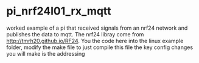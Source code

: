 # pi_nrf24l01_rx_mqtt
worked example of a pi that received  signals from an nrf24 network and publishes the data to mqtt.
The nrf24 libray come from http://tmrh20.github.io/RF24.
You the code here into the linux example folder, modify the make file to just compile this file
the key config changes you will make is the addressing
